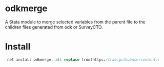 # odkmerge
 A Stata module to merge selected variables from the parent file to the children files generated from odk or SurveyCTO.

# Install
```stata
 net install odkmerge, all replace from(https://raw.githubusercontent.com/mehrabali/odkmerge/master)

```
